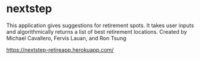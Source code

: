 # nextstep
This application gives suggestions for retirement spots. It takes user inputs and algorithmically returns a list of best retirement locations. Created by Michael Cavallero, Fervis Lauan, and Ron Tsung

https://nextstep-retireapp.herokuapp.com/  
